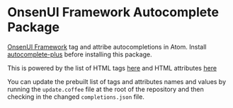 # OnsenUI Framework  Autocomplete Package

[OnsenUI Framework](https://onsen.io/) tag and attribe autocompletions in Atom. Install
[autocomplete-plus](https://github.com/atom-community/autocomplete-plus) before
installing this package.

This is powered by the list of HTML tags [here](https://raw.githubusercontent.com/chrisgriffith/OnsenUI-Brackets-Extension/master/HtmlTags.json)
and HTML attributes [here](https://raw.githubusercontent.com/chrisgriffith/OnsenUI-Brackets-Extension/master/HtmlAttributes.json)

You can update the prebuilt list of tags and attributes names and values by
running the `update.coffee` file at the root of the repository and then checking
in the changed `completions.json` file.
